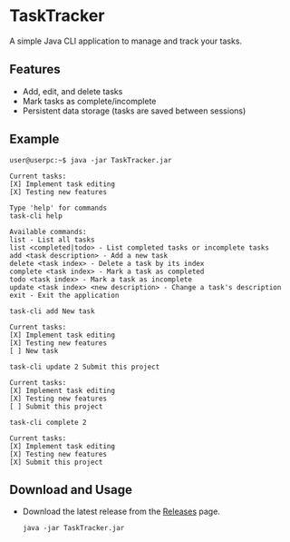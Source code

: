# TaskTracker

A simple Java CLI application to manage and track your tasks.

## Features

- Add, edit, and delete tasks
- Mark tasks as complete/incomplete
- Persistent data storage (tasks are saved between sessions)

## Example

```console
user@userpc:~$ java -jar TaskTracker.jar

Current tasks:
[X] Implement task editing
[X] Testing new features

Type 'help' for commands
task-cli help

Available commands:
list - List all tasks
list <completed|todo> - List completed tasks or incomplete tasks
add <task description> - Add a new task
delete <task index> - Delete a task by its index
complete <task index> - Mark a task as completed
todo <task index> - Mark a task as incomplete
update <task index> <new description> - Change a task's description
exit - Exit the application

task-cli add New task

Current tasks:
[X] Implement task editing
[X] Testing new features
[ ] New task

task-cli update 2 Submit this project

Current tasks:
[X] Implement task editing
[X] Testing new features
[ ] Submit this project

task-cli complete 2

Current tasks:
[X] Implement task editing
[X] Testing new features
[X] Submit this project
```

## Download and Usage

- Download the latest release from the [Releases](https://github.com/stefanrogic/task-tracker/releases) page.

  ```
  java -jar TaskTracker.jar
  ```
